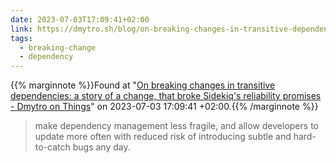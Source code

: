 ```yaml
---
date: 2023-07-03T17:09:41+02:00
link: https://dmytro.sh/blog/on-breaking-changes-in-transitive-dependencies/#dependency-management-responsibilities
tags:
  - breaking-change
  - dependency
---
```

{{% marginnote %}}Found at "[On breaking changes in transitive dependencies: a story of a change, that broke Sidekiq's reliability promises - Dmytro on Things](https://web.archive.org/web/20230703170941/https://dmytro.sh/blog/on-breaking-changes-in-transitive-dependencies/#dependency-management-responsibilities)" on 2023-07-03 17:09:41 +02:00.{{% /marginnote %}}

> make dependency management less fragile, and allow developers to update more often with reduced risk of introducing subtle and hard-to-catch bugs any day.